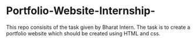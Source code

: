# Portfolio-Website-Internship-
This repo consisits of the task given by Bharat Intern. The task is to create a portfolio website which should be created using HTML and css.
